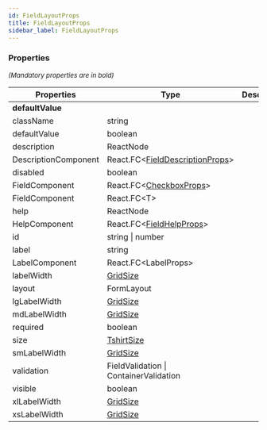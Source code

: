```yaml
---
id: FieldLayoutProps
title: FieldLayoutProps
sidebar_label: FieldLayoutProps
---
```




### Properties

<font size="2"><i>(Mandatory properties are in bold)</i></font>

| Properties | Type | Description |
| --------- | ---- | ----------- |
| **defaultValue** |  |  |
| className | string |  |
| defaultValue | boolean |  |
| description | ReactNode |  |
| DescriptionComponent | React.FC<[FieldDescriptionProps](/api2/types/FieldDescriptionProps.md)\> |  |
| disabled | boolean |  |
| FieldComponent | React.FC<[CheckboxProps](/api2/interfaces/CheckboxProps.md)\> |  |
| FieldComponent | React.FC<T\> |  |
| help | ReactNode |  |
| HelpComponent | React.FC<[FieldHelpProps](/api2/types/FieldHelpProps.md)\> |  |
| id | string \| number |  |
| label | string |  |
| LabelComponent | React.FC<LabelProps\> |  |
| labelWidth | [GridSize](/api2/types/GridSize.md) |  |
| layout | FormLayout |  |
| lgLabelWidth | [GridSize](/api2/types/GridSize.md) |  |
| mdLabelWidth | [GridSize](/api2/types/GridSize.md) |  |
| required | boolean |  |
| size | [TshirtSize](/api2/types/TshirtSize.md) |  |
| smLabelWidth | [GridSize](/api2/types/GridSize.md) |  |
| validation | FieldValidation \| ContainerValidation |  |
| visible | boolean |  |
| xlLabelWidth | [GridSize](/api2/types/GridSize.md) |  |
| xsLabelWidth | [GridSize](/api2/types/GridSize.md) |  |
